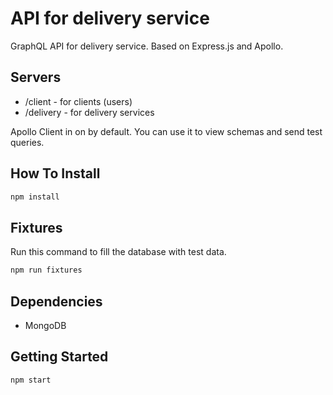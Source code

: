 # API for delivery service

GraphQL API for delivery service. Based on Express.js and Apollo.

## Servers
* /client - for clients (users)
* /delivery - for delivery services

Apollo Client in on by default. You can use it to view schemas and send test queries.  


## How To Install
```bash
npm install
```
## Fixtures
Run this command to fill the database with test data.
```bash
npm run fixtures
```

## Dependencies
* MongoDB


## Getting Started
```bash
npm start
```
